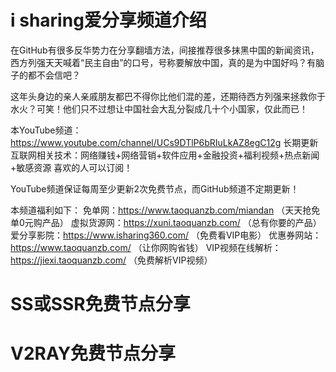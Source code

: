 # i sharing爱分享频道介绍
在GitHub有很多反华势力在分享翻墙方法，间接推荐很多抹黑中国的新闻资讯，西方列强天天喊着“民主自由”的口号，号称要解放中国，真的是为中国好吗？有脑子的都不会信吧？

这年头身边的亲人亲戚朋友都巴不得你比他们混的差，还期待西方列强来拯救你于水火？可笑！他们只不过想让中国社会大乱分裂成几十个小国家，仅此而已！

本YouTube频道：https://www.youtube.com/channel/UCs9DTlP6bRIuLkAZ8egC12g 长期更新互联网相关技术：网络赚钱+网络营销+软件应用+金融投资+福利视频+热点新闻+敏感资源
喜欢的人可以订阅！

YouTube频道保证每周至少更新2次免费节点，而GitHub频道不定期更新！

本频道福利如下：
免单网：https://www.taoquanzb.com/miandan （天天抢免单0元购产品）
虚拟货源网：https://xuni.taoquanzb.com/ （总有你要的产品）
爱分享影院：https://www.isharing360.com/ （免费看VIP电影）
优惠券网站：https://www.taoquanzb.com/  （让你网购省钱）
VIP视频在线解析：https://jiexi.taoquanzb.com/  （免费解析VIP视频）

# SS或SSR免费节点分享




# V2RAY免费节点分享
